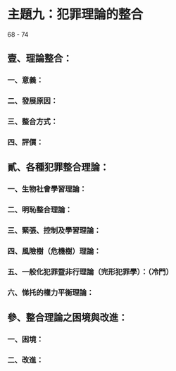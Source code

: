 # 主題九：犯罪理論的整合

68 - 74

## 壹、理論整合：
### 一、意義：
### 二、發展原因：
### 三、整合方式：
### 四、評價：

## 貳、各種犯罪整合理論：
### 一、生物社會學習理論：
### 二、明恥整合理論：
### 三、緊張、控制及學習理論：
### 四、風險樹（危機樹）理論：
### 五、一般化犯罪暨非行理論（完形犯罪學）：（冷門）
### 六、悌托的權力平衡理論：

## 參、整合理論之困境與改進：
### 一、困境：
### 二、改進：
